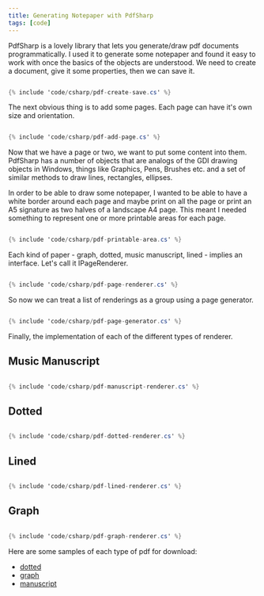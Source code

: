 ```yaml
---
title: Generating Notepaper with PdfSharp
tags: [code]
---
```


PdfSharp is a lovely library that lets you generate/draw pdf documents programmatically. I used it to generate some notepaper and found it
easy to work with once the basics of the objects are understood. We need to create a document, give it some properties, then we can save it.

```csharp

{% include 'code/csharp/pdf-create-save.cs' %}

```

The next obvious thing is to add some pages. Each page can have it's own size and orientation.

```csharp

{% include 'code/csharp/pdf-add-page.cs' %}

```

Now that we have a page or two, we want to put some content into them. PdfSharp has a number of objects that are analogs of the GDI drawing
objects in Windows, things like Graphics, Pens, Brushes etc. and a set of similar methods to draw lines, rectangles, ellipses.

In order to be able to draw some notepaper, I wanted to be able to have a white border around each page and maybe print on all the page or
print an A5 signature as two halves of a landscape A4 page. This meant I needed something to represent one or more printable areas for each page.

```csharp

{% include 'code/csharp/pdf-printable-area.cs' %}

```

Each kind of paper - graph, dotted, music manuscript, lined - implies an interface. Let's call it IPageRenderer.

```csharp

{% include 'code/csharp/pdf-page-renderer.cs' %}

```

So now we can treat a list of renderings as a group using a page generator.

```csharp

{% include 'code/csharp/pdf-page-generator.cs' %}

```

Finally, the implementation of each of the different types of renderer.

## Music Manuscript

```csharp

{% include 'code/csharp/pdf-manuscript-renderer.cs' %}

```

## Dotted

```csharp

{% include 'code/csharp/pdf-dotted-renderer.cs' %}

```

## Lined

```csharp

{% include 'code/csharp/pdf-lined-renderer.cs' %}

```

## Graph

```csharp

{% include 'code/csharp/pdf-graph-renderer.cs' %}

```

Here are some samples of each type of pdf for download:

* <a href="/downloads/Dotted-a4-portrait.pdf" alt="dotted">dotted</a>
* <a href="/downloads/Graph-a4-portrait.pdf" alt="graph">graph</a>
* <a href="/downloads/Manuscript-a4-portrait.pdf" alt="manuscript">manuscript</a>

